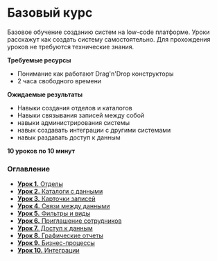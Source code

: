 # Базовый курс

Базовое обучение созданию систем на low-code платформе. Уроки расскажут как создать систему самостоятельно. Для прохождения уроков не требуются технические знания.

**Требуемые ресурсы**

* Понимание как работают Drag'n'Drop конструкторы
* 2 часа свободного времени

**Ожидаемые результаты**

* Навыки создания отделов и каталогов
* Навыки связывания записей между собой
* навыки администрирования системы
* навык создавать интеграции с другими системами
* навык раздавать доступ к данным

**10 уроков по 10 минут**

### Оглавление

* [**Урок 1.** Отделы](urok-1.-otdely.md)
* [**Урок 2.** Каталоги с данными](urok-2.-katalogi-s-dannymi.md)
* [**Урок 3.** Карточки записей](urok-3.-kartochki-zapisei.md)
* [**Урок 4.** Связи между данными](urok-4.-svyazi-mezhdu-dannymi.md)
* [**Урок 5.** Фильтры и виды](urok-5.-filtry-i-vidy.md)
* [**Урок 6.** Приглашение сотрудников](urok-6.-priglashenie-sotrudnikov.md)
* [**Урок 7.** Доступ к данным](urok-7.-prava-dostupa-k-dannym.md)
* [**Урок 8.** Графические отчеты](urok-8.-graficheskie-otchety.md)
* [**Урок 9.** Бизнес-процессы](urok-9.-biznes-processy.md)
* [**Урок 10.** Интеграции](urok-10.-integracii.md)
